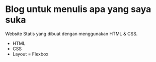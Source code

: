 # Blog untuk menulis apa yang saya suka

Website Statis yang dibuat dengan menggunakan HTML & CSS.

- HTML
- CSS
- Layout = Flexbox

